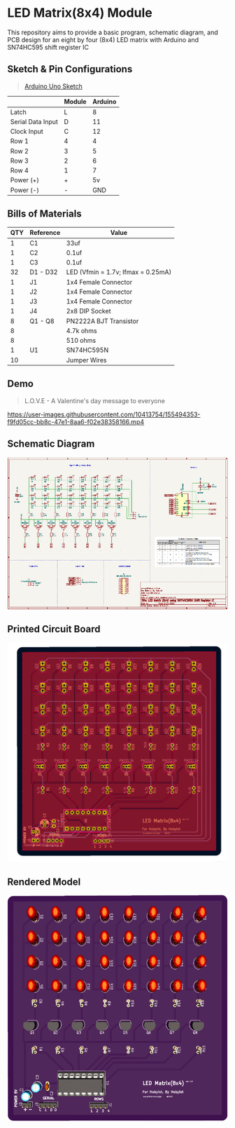 # LED Matrix(8x4) Module
This repository aims to provide a basic program, schematic diagram, and PCB design for  an eight by four (8x4) LED matrix with Arduino and SN74HC595 shift register IC

## Sketch & Pin Configurations
> [Arduino Uno Sketch](./src/led_8x4.ino)

|                     | Module | Arduino 
| ------------------  | ------ | ------- 
| Latch               | L      | 8 
| Serial Data Input   | D      | 11 
| Clock Input         | C      | 12 
| Row 1               | 4      | 4 
| Row 2               | 3      | 5
| Row 3               | 2      | 6
| Row 4               | 1      | 7
| Power (+)           | +      | 5v
| Power (-)           | -      | GND


## Bills of Materials

| QTY       | Reference   | Value 
| --------  | ----------- | --------- 
| 1         | C1          | 33uf        
| 1         | C2          | 0.1uf       
| 1         | C3          | 0.1uf   
| 32        | D1 - D32    | LED (Vfmin = 1.7v; Ifmax = 0.25mA)  
| 1         | J1          | 1x4 Female Connector  
| 1         | J2          | 1x4 Female Connector  
| 1         | J3          | 1x4 Female Connector   
| 1         | J4          | 2x8 DIP Socket  
| 8         | Q1 - Q8     | PN2222A BJT Transistor
| 8         |             | 4.7k ohms
| 8         |             | 510 ohms
| 1         | U1          | SN74HC595N  
| 10        |             | Jumper Wires 


## Demo
> L.O.V.E - A Valentine's day message to everyone   

https://user-images.githubusercontent.com/10413754/155494353-f9fd05cc-bb8c-47e1-8aa6-f02e38358166.mp4

## Schematic Diagram
![schematic_diagram](./assets/img/schematic_diagram.png)

## Printed Circuit Board
![schematic_diagram](./assets/img/pcb.png)

## Rendered Model
![schematic_diagram](./assets/img/3d.png)
